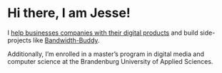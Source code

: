 # Hi there, I am Jesse!

I [help businesses companies with their digital products](https://www.jessekhala.com/work) and build side-projects like [Bandwidth-Buddy](https://www.bandwidth-buddy.com/).

Additionally, I’m enrolled in a master’s program in digital media and computer science at the Brandenburg University of Applied Sciences.

